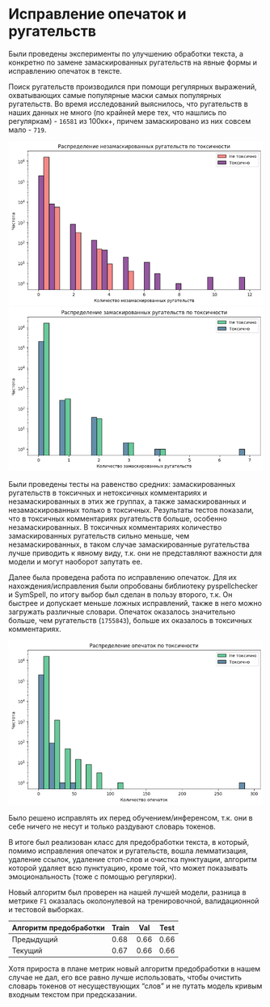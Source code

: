 # Исправление опечаток и ругательств

Были проведены эксперименты по улучшению обработки текста, а конкретно по замене замаскированных ругательств на явные формы и исправлению опечаток в тексте.

Поиск ругательств производился при помощи регулярных выражений, охватывающих самые популярные маски самых популярных ругательств. Во время исследований выяснилось, что ругательств в наших данных не много (по крайней мере тех, что нашлись по регуляркам) - `16581` из 100кк+, причем замаскировано из них совсем мало - `719`.

![alt text](images/swear_dist.png)
![alt text](images/masked_swear_dist.png)

Были проведены тесты на равенство средних: замаскированных ругательств в токсичных и нетоксичных комментариях и незамаскированных в этих же группах, а также замаскированных и незамаскированных только в токсичных. Результаты тестов показали, что в токсичных комментариях ругательств больше, особенно незамаскированных. В токсичных комментариях количество замаскированных ругательств сильно меньше, чем незамаскированных, в таком случае замаскированные ругательства лучше приводить к явному виду, т.к. они не представляют важности для модели и могут наоборот запутать ее.

Далее была проведена работа по исправлению опечаток. Для их нахождения/исправления были опробованы библиотеку pyspellchecker и SymSpell, по итогу выбор был сделан в пользу второго, т.к. Он быстрее и допускает меньше ложных исправлений, также в него можно загружать различные словари. Опечаток оказалось значительно больше, чем ругательств (`1755843`), больше их оказалось в токсичных комментариях.

![alt text](images/typos_dist.png)

Было решено исправлять их перед обучением/инференсом, т.к. они в себе ничего не несут и только раздувают словарь токенов.

В итоге был реализован класс для предобработки текста, в который, помимо исправления опечаток и ругательств, вошла лемматизация, удаление ссылок, удаление стоп-слов и очистка пунктуации, алгоритм которой удаляет всю пунктуацию, кроме той, что может показывать эмоциональность (тоже с помощью регулярки).

Новый алгоритм был проверен на нашей лучшей модели, разница в метрике `F1` оказалась околонулевой на тренировочной, валидационной и тестовой выборках.

| Алгоритм предобработки | Train | Val  | Test |
|------------------------|-------|------|------|
| Предыдущий             | 0.68  | 0.66 | 0.66 |
| Текущий                | 0.67  | 0.66 | 0.66 |

Хотя прироста в плане метрик новый алгоритм предобработки в нашем случае не дал, его все равно лучше использовать, чтобы очистить словарь токенов от несуществующих “слов” и не путать модель кривым входным текстом при предсказании.
